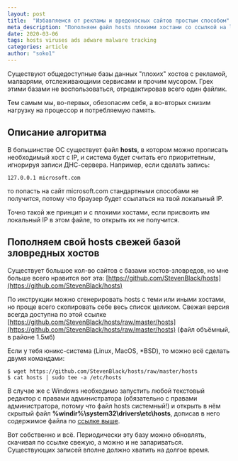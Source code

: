 ```yaml
---
layout: post
title:  "Избавляемся от рекламы и вредоносных сайтов простым способом"
meta_description: "Пополняем файл hosts плохими хостами со ссылкой на localhost"
date: 2020-03-06
tags: hosts viruses ads adware malware tracking 
categories: article
author: "soko1"
---
```


Существуют общедоступные базы данных "плохих" хостов с рекламой, малварями, отслеживающими сервисами и прочим мусором. Грех этими базами не воспользоваться, отредактировав всего один файлик. 

Тем самым мы, во-первых, обезопасим себя, а во-вторых снизим нагрузку на процессор и потребляемую память.

## Описание алгоритма

В большинстве ОС существует файл **hosts**, в котором можно прописать необходимый хост с IP, и система будет считать его приоритетным, игнорируя записи ДНС-сервера. Например, если сделать запись:

```
127.0.0.1 microsoft.com
```

то попасть на сайт microsoft.com стандартными способами не получится, потому что браузер будет ссылаться на твой локальный IP. 

Точно такой же принцип и с плохими хостами, если присвоить им локальный IP в этом файле, то открыть их не получится.

## Пополняем свой hosts свежей базой зловредных хостов

Существует большое кол-во сайтов с базами хостов-зловредов, но мне больше всего нравится вот эта: [https://github.com/StevenBlack/hosts](https://github.com/StevenBlack/hosts)

По инструкции можно сгенерировать hosts с теми или иными хостами, но проще всего скопировать себе весь список целиком. Свежая версия всегда доступна по этой ссылке [https://github.com/StevenBlack/hosts/raw/master/hosts](https://github.com/StevenBlack/hosts/raw/master/hosts) (файл объёмный, в районе 1.5мб)

Если у тебя юникс-система (Linux, MacOS, *BSD), то можно всё сделать двумя командами:

```
$ wget https://github.com/StevenBlack/hosts/raw/master/hosts
$ cat hosts | sudo tee -a /etc/hosts
```

В случае же с Windows необходимо запустить любой текстовый редактор с правами администратора (обязательно с правами администратора, потому что файл hosts системный!) и открыть в нём скрытый файл **%windir%\system32\drivers\etc\hosts**, дописав в него содержимое файла по [ссылке выше](https://github.com/StevenBlack/hosts/raw/master/hosts).



Вот собственно и всё. Периодически эту базу можно обновлять, скачивая по ссылке свежую, а можно и не запариваться. Существующих записей вполне должно хватить на долгое время.
